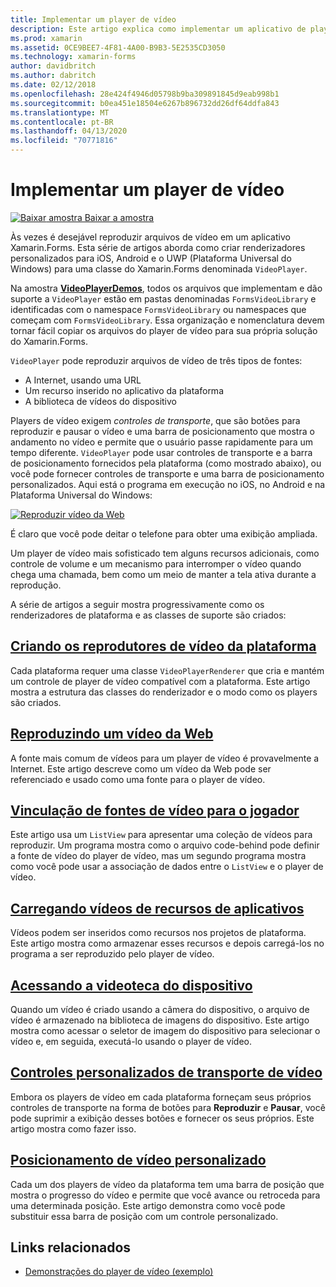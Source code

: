 ```yaml
---
title: Implementar um player de vídeo
description: Este artigo explica como implementar um aplicativo de player de vídeo usando o Xamarin.Forms.
ms.prod: xamarin
ms.assetid: 0CE9BEE7-4F81-4A00-B9B3-5E2535CD3050
ms.technology: xamarin-forms
author: davidbritch
ms.author: dabritch
ms.date: 02/12/2018
ms.openlocfilehash: 28e424f4946d05798b9ba309891845d9eab998b1
ms.sourcegitcommit: b0ea451e18504e6267b896732dd26df64ddfa843
ms.translationtype: MT
ms.contentlocale: pt-BR
ms.lasthandoff: 04/13/2020
ms.locfileid: "70771816"
---
```

# <a name="implementing-a-video-player"></a>Implementar um player de vídeo

[![Baixar](~/media/shared/download.png) amostra Baixar a amostra](https://docs.microsoft.com/samples/xamarin/xamarin-forms-samples/customrenderers-videoplayerdemos)

Às vezes é desejável reproduzir arquivos de vídeo em um aplicativo Xamarin.Forms. Esta série de artigos aborda como criar renderizadores personalizados para iOS, Android e o UWP (Plataforma Universal do Windows) para uma classe do Xamarin.Forms denominada `VideoPlayer`.

Na amostra [**VideoPlayerDemos**](https://docs.microsoft.com/samples/xamarin/xamarin-forms-samples/customrenderers-videoplayerdemos), todos os arquivos que implementam e dão suporte a `VideoPlayer` estão em pastas denominadas `FormsVideoLibrary` e identificadas com o namespace `FormsVideoLibrary` ou namespaces que começam com `FormsVideoLibrary`. Essa organização e nomenclatura devem tornar fácil copiar os arquivos do player de vídeo para sua própria solução do Xamarin.Forms.

`VideoPlayer` pode reproduzir arquivos de vídeo de três tipos de fontes:

- A Internet, usando uma URL
- Um recurso inserido no aplicativo da plataforma
- A biblioteca de vídeos do dispositivo

Players de vídeo exigem *controles de transporte*, que são botões para reproduzir e pausar o vídeo e uma barra de posicionamento que mostra o andamento no vídeo e permite que o usuário passe rapidamente para um tempo diferente. `VideoPlayer` pode usar controles de transporte e a barra de posicionamento fornecidos pela plataforma (como mostrado abaixo), ou você pode fornecer controles de transporte e uma barra de posicionamento personalizados. Aqui está o programa em execução no iOS, no Android e na Plataforma Universal do Windows:

[![Reproduzir vídeo da Web](web-videos-images/playwebvideo-small.png "Reproduzir vídeo da Web")](web-videos-images/playwebvideo-large.png#lightbox "Reproduzir vídeo da Web")

É claro que você pode deitar o telefone para obter uma exibição ampliada.

Um player de vídeo mais sofisticado tem alguns recursos adicionais, como controle de volume e um mecanismo para interromper o vídeo quando chega uma chamada, bem como um meio de manter a tela ativa durante a reprodução.

A série de artigos a seguir mostra progressivamente como os renderizadores de plataforma e as classes de suporte são criados:

## <a name="creating-the-platform-video-players"></a>[Criando os reprodutores de vídeo da plataforma](player-creation.md)

Cada plataforma requer uma classe `VideoPlayerRenderer` que cria e mantém um controle de player de vídeo compatível com a plataforma. Este artigo mostra a estrutura das classes do renderizador e o modo como os players são criados.

## <a name="playing-a-web-video"></a>[Reproduzindo um vídeo da Web](web-videos.md)

A fonte mais comum de vídeos para um player de vídeo é provavelmente a Internet. Este artigo descreve como um vídeo da Web pode ser referenciado e usado como uma fonte para o player de vídeo.

## <a name="binding-video-sources-to-the-player"></a>[Vinculação de fontes de vídeo para o jogador](source-bindings.md)

Este artigo usa um `ListView` para apresentar uma coleção de vídeos para reproduzir. Um programa mostra como o arquivo code-behind pode definir a fonte de vídeo do player de vídeo, mas um segundo programa mostra como você pode usar a associação de dados entre o `ListView` e o player de vídeo.

## <a name="loading-application-resource-videos"></a>[Carregando vídeos de recursos de aplicativos](loading-resources.md)

Vídeos podem ser inseridos como recursos nos projetos de plataforma. Este artigo mostra como armazenar esses recursos e depois carregá-los no programa a ser reproduzido pelo player de vídeo.

## <a name="accessing-the-devices-video-library"></a>[Acessando a videoteca do dispositivo](accessing-library.md)

Quando um vídeo é criado usando a câmera do dispositivo, o arquivo de vídeo é armazenado na biblioteca de imagens do dispositivo. Este artigo mostra como acessar o seletor de imagem do dispositivo para selecionar o vídeo e, em seguida, executá-lo usando o player de vídeo.

## <a name="custom-video-transport-controls"></a>[Controles personalizados de transporte de vídeo](custom-transport.md)

Embora os players de vídeo em cada plataforma forneçam seus próprios controles de transporte na forma de botões para **Reproduzir** e **Pausar**, você pode suprimir a exibição desses botões e fornecer os seus próprios. Este artigo mostra como fazer isso.

## <a name="custom-video-positioning"></a>[Posicionamento de vídeo personalizado](custom-positioning.md)

Cada um dos players de vídeo da plataforma tem uma barra de posição que mostra o progresso do vídeo e permite que você avance ou retroceda para uma determinada posição. Este artigo demonstra como você pode substituir essa barra de posição com um controle personalizado.

## <a name="related-links"></a>Links relacionados

- [Demonstrações do player de vídeo (exemplo)](https://docs.microsoft.com/samples/xamarin/xamarin-forms-samples/customrenderers-videoplayerdemos)
